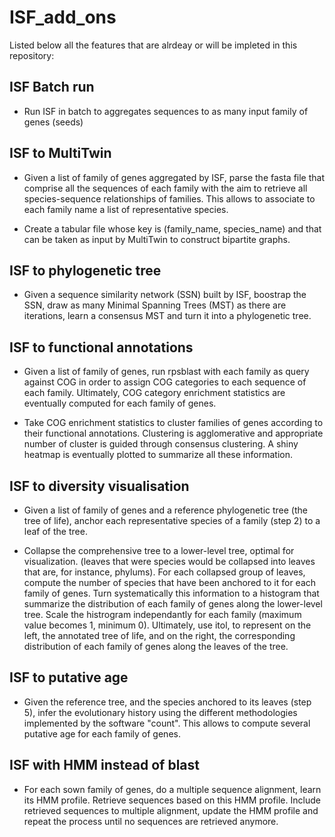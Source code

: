 # ISF_add_ons

Listed below all the features that are alrdeay or will
be impleted in this repository:

## ISF Batch run
	
* Run ISF in batch to aggregates sequences to as many 
input family of genes (seeds)

## ISF to MultiTwin

* Given a list of family of genes aggregated by ISF,
parse the fasta file that comprise all the sequences 
of each family with the aim to retrieve all species-sequence
relationships of families.
This allows to associate to each family name a list of
representative species.

* Create a tabular file whose key is (family_name, species_name)
and that can be taken as input by MultiTwin to construct bipartite graphs.

## ISF to phylogenetic tree

* Given a sequence similarity network (SSN) built by ISF, boostrap the SSN,
draw as many Minimal Spanning Trees (MST) as there are iterations, learn
a consensus MST and turn it into a phylogenetic tree.

## ISF to functional annotations

* Given a list of family of genes, run rpsblast with each family as query
against COG in order to assign COG categories to each sequence of each family.
Ultimately, COG category enrichment statistics are eventually computed for each family of genes.

* Take COG enrichment statistics to cluster families of genes according to
their functional annotations. Clustering is agglomerative and appropriate
number of cluster is guided through consensus clustering. A shiny heatmap is 
eventually plotted to summarize all these information.

## ISF to diversity visualisation

* Given a list of family of genes and a reference phylogenetic tree 
(the tree of life), anchor each representative species of a family (step 2) to
a leaf of the tree. 

* Collapse the comprehensive tree to a lower-level tree, optimal for visualization.
(leaves that were species would be collapsed into leaves that are, for instance, phylums).
For each collapsed group of leaves, compute the number of species that have been anchored
to it for each family of genes. Turn systematically this information to a histogram that
summarize the distribution of each family of genes along the lower-level tree. Scale the 
histrogram independantly for each family (maximum value becomes 1, minimum 0). 
Ultimately, use itol, to represent on the left, the annotated tree of life, and on the
right, the corresponding distribution of each family of genes along the leaves of the tree.

## ISF to putative age

* Given the reference tree, and the species anchored to its leaves (step 5), infer the evolutionary
history using the different methodologies implemented by the software "count". This allows
to compute several putative age for each family of genes.  

## ISF with HMM instead of blast

* For each sown family of genes, do a multiple sequence alignment, learn its HMM profile.
Retrieve sequences based on this HMM profile. Include retrieved sequences to multiple alignment,
update the HMM profile and repeat the process until no sequences are retrieved anymore.
